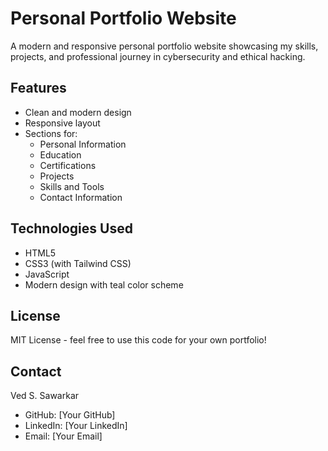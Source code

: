 # Personal Portfolio Website

A modern and responsive personal portfolio website showcasing my skills, projects, and professional journey in cybersecurity and ethical hacking.

## Features

- Clean and modern design
- Responsive layout
- Sections for:
  - Personal Information
  - Education
  - Certifications
  - Projects
  - Skills and Tools
  - Contact Information

## Technologies Used

- HTML5
- CSS3 (with Tailwind CSS)
- JavaScript
- Modern design with teal color scheme
  
## License

MIT License - feel free to use this code for your own portfolio!

## Contact

Ved S. Sawarkar
- GitHub: [Your GitHub]
- LinkedIn: [Your LinkedIn]
- Email: [Your Email] 
